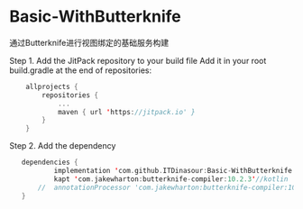 # Basic-WithButterknife
 通过Butterknife进行视图绑定的基础服务构建
 
 Step 1. Add the JitPack repository to your build file
  Add it in your root build.gradle at the end of repositories:
```kotlin 
 	allprojects {
 		repositories {
 			...
 			maven { url 'https://jitpack.io' }
 		}
 	}
``` 
 Step 2. Add the dependency
 ```kotlin 
 	dependencies {
 	        implementation 'com.github.ITDinasour:Basic-WithButterknife:0.2'
            kapt 'com.jakewharton:butterknife-compiler:10.2.3'//kotlin
        //  annotationProcessor 'com.jakewharton:butterknife-compiler:10.2.3'//java
 	}
```  
